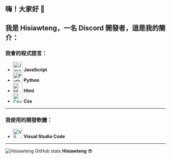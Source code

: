 ## 嗨！大家好 👋  
**我是 **Hisiawteng**，一名 Discord 開發者，這是我的簡介：**
---
### 我會的程式語言：
- <img src="https://cdn.jsdelivr.net/gh/devicons/devicon/icons/javascript/javascript-original.svg" height="30" alt="JavaScript" /> **JavaScript** 
- <img src="https://cdn.jsdelivr.net/gh/devicons/devicon/icons/python/python-original.svg" height="30" alt="Python" /> **Python**
- <img src="https://cdn.jsdelivr.net/gh/devicons/devicon@latest/icons/html5/html5-original-wordmark.svg" height="30" alt="Html"/> **Html**
- <img src="https://cdn.jsdelivr.net/gh/devicons/devicon@latest/icons/css3/css3-original-wordmark.svg" height="30" alt="Css"/> **Css**
---
### **我使用的開發軟體：**
- <img src="https://cdn.jsdelivr.net/gh/devicons/devicon/icons/vscode/vscode-original.svg" height="30" alt="VS Code" /> **Visual Studio Code**  
---
![Hisiawteng GitHub stats](https://github-readme-stats.vercel.app/api?username=hisiawteng&show_icons=true&theme=radical)
**Hisiawteng** 😎
